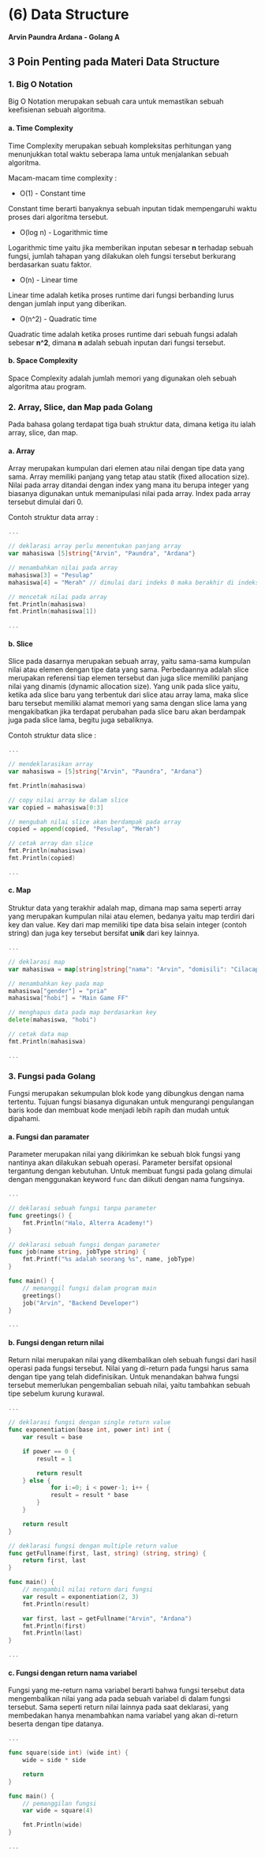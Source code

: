 # (6) Data Structure

#### Arvin Paundra Ardana - Golang A

## 3 Poin Penting pada Materi Data Structure

### 1. Big O Notation

Big O Notation merupakan sebuah cara untuk memastikan sebuah keefisienan sebuah algoritma.

#### a. Time Complexity

Time Complexity merupakan sebuah kompleksitas perhitungan yang menunjukkan total waktu seberapa lama untuk menjalankan sebuah algoritma.

Macam-macam time complexity :

- O(1) - Constant time

Constant time berarti banyaknya sebuah inputan tidak mempengaruhi waktu proses dari algoritma tersebut.

- O(log n) - Logarithmic time

Logarithmic time yaitu jika memberikan inputan sebesar **n** terhadap sebuah fungsi, jumlah tahapan yang dilakukan oleh fungsi tersebut berkurang berdasarkan suatu faktor.

- O(n) - Linear time

Linear time adalah ketika proses runtime dari fungsi berbanding lurus dengan jumlah input yang diberikan.

- O(n^2) - Quadratic time

Quadratic time adalah ketika proses runtime dari sebuah fungsi adalah sebesar **n^2**, dimana **n** adalah sebuah inputan dari fungsi tersebut.

#### b. Space Complexity

Space Complexity adalah jumlah memori yang digunakan oleh sebuah algoritma atau program.

### 2. Array, Slice, dan Map pada Golang

Pada bahasa golang terdapat tiga buah struktur data, dimana ketiga itu ialah array, slice, dan map.

#### a. Array

Array merupakan kumpulan dari elemen atau nilai dengan tipe data yang sama. Array memiliki panjang yang tetap atau statik (fixed allocation size). Nilai pada array ditandai dengan index yang mana itu berupa integer yang biasanya digunakan untuk memanipulasi nilai pada array. Index pada array tersebut dimulai dari 0.

Contoh struktur data array :

```go
...

// deklarasi array perlu menentukan panjang array
var mahasiswa [5]string{"Arvin", "Paundra", "Ardana"}

// menambahkan nilai pada array
mahasiswa[3] = "Pesulap"
mahasiswa[4] = "Merah" // dimulai dari indeks 0 maka berakhir di indeks ke 4

// mencetak nilai pada array
fmt.Println(mahasiswa)
fmt.Println(mahasiswa[1])

...
```

#### b. Slice

Slice pada dasarnya merupakan sebuah array, yaitu sama-sama kumpulan nilai atau elemen dengan tipe data yang sama. Perbedaannya adalah slice merupakan referensi tiap elemen tersebut dan juga slice memiliki panjang nilai yang dinamis (dynamic allocation size). Yang unik pada slice yaitu, ketika ada slice baru yang terbentuk dari slice atau array lama, maka slice baru tersebut memiliki alamat memori yang sama dengan slice lama yang mengakibatkan jika terdapat perubahan pada slice baru akan berdampak juga pada slice lama, begitu juga sebaliknya.

Contoh struktur data slice :

```go
...

// mendeklarasikan array
var mahasiswa = [5]string{"Arvin", "Paundra", "Ardana"}

fmt.Println(mahasiswa)

// copy nilai array ke dalam slice
var copied = mahasiswa[0:3]

// mengubah nilai slice akan berdampak pada array
copied = append(copied, "Pesulap", "Merah")

// cetak array dan slice
fmt.Println(mahasiswa)
fmt.Println(copied)

...
```

#### c. Map

Struktur data yang terakhir adalah map, dimana map sama seperti array yang merupakan kumpulan nilai atau elemen, bedanya yaitu map terdiri dari key dan value. Key dari map memiliki tipe data bisa selain integer (contoh string) dan juga key tersebut bersifat **unik** dari key lainnya.

```go
...

// deklarasi map
var mahasiswa = map[string]string{"nama": "Arvin", "domisili": "Cilacap"}

// menambahkan key pada map
mahasiswa["gender"] = "pria"
mahasiswa["hobi"] = "Main Game FF"

// menghapus data pada map berdasarkan key
delete(mahasiswa, "hobi")

// cetak data map
fmt.Println(mahasiswa)

...
```

### 3. Fungsi pada Golang

Fungsi merupakan sekumpulan blok kode yang dibungkus dengan nama tertentu. Tujuan fungsi biasanya digunakan untuk mengurangi pengulangan baris kode dan membuat kode menjadi lebih rapih dan mudah untuk dipahami.

#### a. Fungsi dan paramater

Parameter merupakan nilai yang dikirimkan ke sebuah blok fungsi yang nantinya akan dilakukan sebuah operasi. Parameter bersifat opsional tergantung dengan kebutuhan. Untuk membuat fungsi pada golang dimulai dengan menggunakan keyword `func` dan diikuti dengan nama fungsinya.

```go
...

// deklarasi sebuah fungsi tanpa parameter
func greetings() {
    fmt.Println("Halo, Alterra Academy!")
}

// deklarasi sebuah fungsi dengan parameter
func job(name string, jobType string) {
    fmt.Printf("%s adalah seorang %s", name, jobType)
}

func main() {
    // memanggil fungsi dalam program main
    greetings()
    job("Arvin", "Backend Developer")
}

...
```

#### b. Fungsi dengan return nilai

Return nilai merupakan nilai yang dikembalikan oleh sebuah fungsi dari hasil operasi pada fungsi tersebut. Nilai yang di-return pada fungsi harus sama dengan tipe yang telah didefinisikan. Untuk menandakan bahwa fungsi tersebut memerlukan pengembalian sebuah nilai, yaitu tambahkan sebuah tipe sebelum kurung kurawal.

```go
...

// deklarasi fungsi dengan single return value
func exponentiation(base int, power int) int {
    var result = base

    if power == 0 {
        result = 1

        return result
    } else {
            for i:=0; i < power-1; i++ {
            result = result * base
        }
    }

    return result
}

// deklarasi fungsi dengan multiple return value
func getFullname(first, last, string) (string, string) {
    return first, last
}

func main() {
    // mengambil nilai return dari fungsi
    var result = exponentiation(2, 3)
    fmt.Println(result)

    var first, last = getFullname("Arvin", "Ardana")
    fmt.Println(first)
    fmt.Println(last)
}

...
```

#### c. Fungsi dengan return nama variabel

Fungsi yang me-return nama variabel berarti bahwa fungsi tersebut data mengembalikan nilai yang ada pada sebuah variabel di dalam fungsi tersebut. Sama seperti return nilai lainnya pada saat deklarasi, yang membedakan hanya menambahkan nama variabel yang akan di-return beserta dengan tipe datanya.

```go
...

func square(side int) (wide int) {
    wide = side * side

    return
}

func main() {
    // pemanggilan fungsi
    var wide = square(4)

    fmt.Println(wide)
}

...
```
